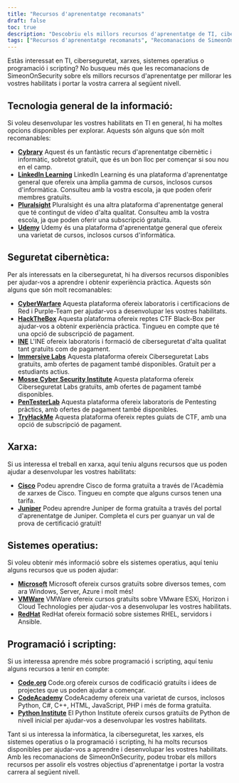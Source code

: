 ```yaml
---
title: "Recursos d'aprenentatge recomanats"
draft: false
toc: true
description: "Descobriu els millors recursos d'aprenentatge de TI, ciberseguretat, xarxes, sistemes operatius i programació i scripting amb les recomanacions de SimeonOnSecurity. Des de plataformes en línia gratuïtes com Cybrary, Code.org i CodeAcademy, fins a plataformes de pagament com LinkedIn Learning, Pluralsight i TryHackMe, trobareu una àmplia gamma d'opcions per assolir els vostres objectius d'aprenentatge. Millora les teves habilitats en àrees com Cisco, Juniper, Windows, VMware i Red Hat amb formació i certificacions gratuïtes. Porta la teva carrera al següent nivell amb els recursos d'aprenentatge millor valorats de SimeonOnSecurity."
tags: ["Recursos d'aprenentatge recomanats", "Recomanacions de SimeonOnSecurity", "IT", "Seguretat cibernètica", "Treball en xarxa", "Sistemes operatius", "Programació i scripting", "Cibraria", "LinkedIn Learning", "Visió plural", "Udemy", "Ciberguerra", "HackTheBox", "INE", "Laboratoris immersius", "Institut de seguretat cibernètica Mosse", "PenTesterLab", "ProvaHackMe", "Cisco", "Ginebre", "Microsoft", "VMWare", "Barret vermell", "Code.org", "CodeAcademy", "Institut Python"]
---
```


Estàs interessat en TI, ciberseguretat, xarxes, sistemes operatius o programació i scripting? No busqueu més que les recomanacions de SimeonOnSecurity sobre els millors recursos d'aprenentatge per millorar les vostres habilitats i portar la vostra carrera al següent nivell.

## Tecnologia general de la informació:

Si voleu desenvolupar les vostres habilitats en TI en general, hi ha moltes opcions disponibles per explorar. Aquests són alguns que són molt recomanables:

- [**Cybrary**](https://www.cybrary.it/) Aquest és un fantàstic recurs d'aprenentatge cibernètic i informàtic, sobretot gratuït, que és un bon lloc per començar si sou nou en el camp.
- [**LinkedIn Learning**](https://www.lynda.com/) LinkedIn Learning és una plataforma d'aprenentatge general que ofereix una àmplia gamma de cursos, inclosos cursos d'informàtica. Consulteu amb la vostra escola, ja que poden oferir membres gratuïts.
- [**Pluralsight**](https://www.pluralsight.com/) Pluralsight és una altra plataforma d'aprenentatge general que té contingut de vídeo d'alta qualitat. Consulteu amb la vostra escola, ja que poden oferir una subscripció gratuïta.
- [**Udemy**](https://www.udemy.com/) Udemy és una plataforma d'aprenentatge general que ofereix una varietat de cursos, inclosos cursos d'informàtica.

## Seguretat cibernètica:

Per als interessats en la ciberseguretat, hi ha diversos recursos disponibles per ajudar-vos a aprendre i obtenir experiència pràctica. Aquests són alguns que són molt recomanables:

- [**CyberWarfare**](https://cyberwarfare.live/) Aquesta plataforma ofereix laboratoris i certificacions de Red i Purple-Team per ajudar-vos a desenvolupar les vostres habilitats.
- [**HackTheBox**](https://www.hackthebox.eu/) Aquesta plataforma ofereix reptes CTF Black-Box per ajudar-vos a obtenir experiència pràctica. Tingueu en compte que té una opció de subscripció de pagament.
- [**INE**](https://ine.com/) L'INE ofereix laboratoris i formació de ciberseguretat d'alta qualitat tant gratuïts com de pagament.
- [**Immersive Labs**](https://www.immersivelabs.com/) Aquesta plataforma ofereix Ciberseguretat Labs gratuïts, amb ofertes de pagament també disponibles. Gratuït per a estudiants actius.
- [**Mosse Cyber Security Institute**](https://platform.mosse-institute.com/#/) Aquesta plataforma ofereix Ciberseguretat Labs gratuïts, amb ofertes de pagament també disponibles.
- [**PenTesterLab**](https://pentesterlab.com/) Aquesta plataforma ofereix laboratoris de Pentesting pràctics, amb ofertes de pagament també disponibles.
- [**TryHackMe**](https://tryhackme.com/) Aquesta plataforma ofereix reptes guiats de CTF, amb una opció de subscripció de pagament.

## Xarxa:

Si us interessa el treball en xarxa, aquí teniu alguns recursos que us poden ajudar a desenvolupar les vostres habilitats:

- [**Cisco**](https://www.cisco.com/c/m/en_sg/partners/cisco-networking-academy/index.html) Podeu aprendre Cisco de forma gratuïta a través de l'Acadèmia de xarxes de Cisco. Tingueu en compte que alguns cursos tenen una tarifa.
- [**Juniper**](https://learningportal.juniper.net/juniper/default.aspx) Podeu aprendre Juniper de forma gratuïta a través del portal d'aprenentatge de Juniper. Completa el curs per guanyar un val de prova de certificació gratuït!

## Sistemes operatius:

Si voleu obtenir més informació sobre els sistemes operatius, aquí teniu alguns recursos que us poden ajudar:

- [**Microsoft**](https://docs.microsoft.com/en-us/learn/) Microsoft ofereix cursos gratuïts sobre diversos temes, com ara Windows, Server, Azure i molt més!
- [**VMWare**](https://www.vmware.com/education-services/learning-zone.html) VMWare ofereix cursos gratuïts sobre VMware ESXi, Horizon i Cloud Technologies per ajudar-vos a desenvolupar les vostres habilitats.
- [**RedHat**](https://www.redhat.com/en/services/training-and-certification) RedHat ofereix formació sobre sistemes RHEL, servidors i Ansible.

## Programació i scripting:

Si us interessa aprendre més sobre programació i scripting, aquí teniu alguns recursos a tenir en compte:

- [**Code.org**](https://studio.code.org/courses) Code.org ofereix cursos de codificació gratuïts i idees de projectes que us poden ajudar a començar.
- [**CodeAcademy**](https://www.codecademy.com/) CodeAcademy ofereix una varietat de cursos, inclosos Python, C#, C++, HTML, JavaScript, PHP i més de forma gratuïta.
- [**Python Institute**](https://pythoninstitute.org/free-python-courses/) El Python Institute ofereix cursos gratuïts de Python de nivell inicial per ajudar-vos a desenvolupar les vostres habilitats.

Tant si us interessa la informàtica, la ciberseguretat, les xarxes, els sistemes operatius o la programació i scripting, hi ha molts recursos disponibles per ajudar-vos a aprendre i desenvolupar les vostres habilitats. Amb les recomanacions de SimeonOnSecurity, podeu trobar els millors recursos per assolir els vostres objectius d'aprenentatge i portar la vostra carrera al següent nivell.

